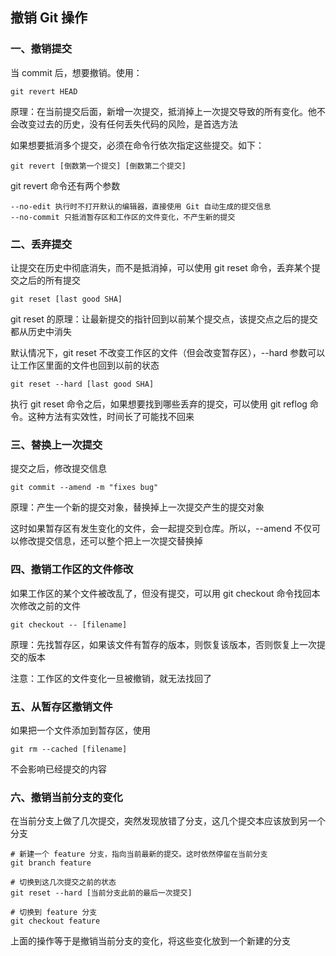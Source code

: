 ## 撤销 Git 操作

### 一、撤销提交

当 commit 后，想要撤销。使用：

```
git revert HEAD
```

原理：在当前提交后面，新增一次提交，抵消掉上一次提交导致的所有变化。他不会改变过去的历史，没有任何丢失代码的风险，是首选方法

如果想要抵消多个提交，必须在命令行依次指定这些提交。如下：

```
git revert [倒数第一个提交] [倒数第二个提交]
```

git revert 命令还有两个参数

```
--no-edit 执行时不打开默认的编辑器，直接使用 Git 自动生成的提交信息
--no-commit 只抵消暂存区和工作区的文件变化，不产生新的提交
```

### 二、丢弃提交

让提交在历史中彻底消失，而不是抵消掉，可以使用 git reset 命令，丢弃某个提交之后的所有提交

```
git reset [last good SHA]
```

git reset 的原理：让最新提交的指针回到以前某个提交点，该提交点之后的提交都从历史中消失

默认情况下，git reset 不改变工作区的文件（但会改变暂存区），--hard 参数可以让工作区里面的文件也回到以前的状态

```
git reset --hard [last good SHA]
```

执行 git reset 命令之后，如果想要找到哪些丢弃的提交，可以使用 git reflog 命令。这种方法有实效性，时间长了可能找不回来

### 三、替换上一次提交

提交之后，修改提交信息

```
git commit --amend -m "fixes bug"
```

原理：产生一个新的提交对象，替换掉上一次提交产生的提交对象

这时如果暂存区有发生变化的文件，会一起提交到仓库。所以，--amend 不仅可以修改提交信息，还可以整个把上一次提交替换掉

### 四、撤销工作区的文件修改

如果工作区的某个文件被改乱了，但没有提交，可以用 git checkout 命令找回本次修改之前的文件

```
git checkout -- [filename]
```

原理：先找暂存区，如果该文件有暂存的版本，则恢复该版本，否则恢复上一次提交的版本

注意：工作区的文件变化一旦被撤销，就无法找回了

### 五、从暂存区撤销文件

如果把一个文件添加到暂存区，使用

```
git rm --cached [filename]
```

不会影响已经提交的内容

### 六、撤销当前分支的变化

在当前分支上做了几次提交，突然发现放错了分支，这几个提交本应该放到另一个分支

```
# 新建一个 feature 分支，指向当前最新的提交。这时依然停留在当前分支
git branch feature

# 切换到这几次提交之前的状态
git reset --hard [当前分支此前的最后一次提交]

# 切换到 feature 分支
git checkout feature 
```

上面的操作等于是撤销当前分支的变化，将这些变化放到一个新建的分支

